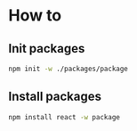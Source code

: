 # How to

## Init packages

```bash
npm init -w ./packages/package
```

## Install packages

```bash
npm install react -w package
```
